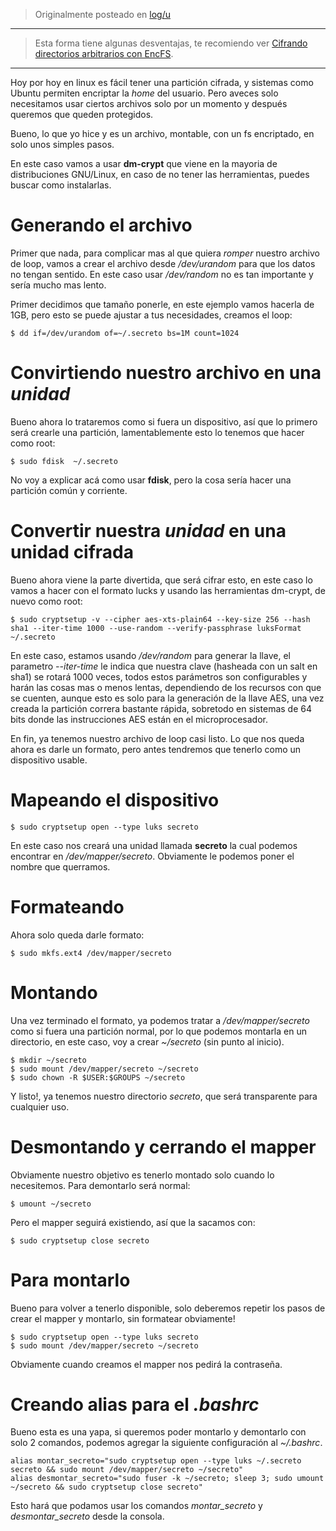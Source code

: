 <!-- TITLE: Teniendo una partición encriptada "portable" -->
<!-- SUBTITLE: Utilizando dm-crypt -->

> Originalmente posteado en [log/u](https://log.exos.ninja/u)

---

> Esta forma tiene algunas desventajas, te recomiendo ver [Cifrando directorios arbitrarios con EncFS](/linux/desk/enc-fs).

---

Hoy por hoy en linux es fácil tener una partición cifrada, y sistemas como Ubuntu permiten encriptar la *home* del usuario. Pero aveces solo necesitamos usar ciertos archivos solo por un momento y después queremos que queden protegidos.

Bueno, lo que yo hice y es un archivo, montable, con un fs encriptado, en solo unos simples pasos.

En este caso vamos a usar **dm-crypt** que viene en la mayoria de distribuciones GNU/Linux, en caso de no tener las herramientas, puedes buscar como instalarlas.

# Generando el archivo

Primer que nada, para complicar mas al que quiera *romper* nuestro archivo de loop, vamos a crear el archivo desde */dev/urandom* para que los datos no tengan sentido. En este caso usar */dev/random* no es tan importante y sería mucho mas lento.

Primer decidimos que tamaño ponerle, en este ejemplo vamos hacerla de 1GB, pero esto se puede ajustar a tus necesidades, creamos el loop:

    $ dd if=/dev/urandom of=~/.secreto bs=1M count=1024

# Convirtiendo nuestro archivo en una *unidad*

Bueno ahora lo trataremos como si fuera un dispositivo, así que lo primero será crearle una partición, lamentablemente esto lo tenemos que hacer como root:

    $ sudo fdisk  ~/.secreto

No voy a explicar acá como usar **fdisk**, pero la cosa sería hacer una partición común y corriente.

# Convertir nuestra *unidad* en una unidad cifrada

Bueno ahora viene la parte divertida, que será cifrar esto, en este caso lo vamos a hacer con el formato lucks y usando las herramientas dm-crypt, de nuevo como root:

    $ sudo cryptsetup -v --cipher aes-xts-plain64 --key-size 256 --hash sha1 --iter-time 1000 --use-random --verify-passphrase luksFormat ~/.secreto

En este caso, estamos usando */dev/random* para generar la llave, el parametro *--iter-time*  le indica que nuestra clave (hasheada con un salt en sha1) se rotará 1000 veces, todos estos parámetros son configurables y harán las cosas mas o menos lentas, dependiendo de los recursos con que se cuenten, aunque esto es solo para la generación de la llave AES, una vez creada la partición correra bastante rápida, sobretodo en sistemas de 64 bits donde las instrucciones AES están en el microprocesador.

En fin, ya tenemos nuestro archivo de loop casi listo. Lo que nos queda ahora es darle un formato, pero antes tendremos que tenerlo como un dispositivo usable.

# Mapeando el dispositivo

    $ sudo cryptsetup open --type luks secreto

En este caso nos creará una unidad llamada **secreto** la cual podemos encontrar en */dev/mapper/secreto*. Obviamente le podemos poner el nombre que querramos.

# Formateando

Ahora solo queda darle formato:

    $ sudo mkfs.ext4 /dev/mapper/secreto

# Montando

Una vez terminado el formato, ya podemos tratar a */dev/mapper/secreto* como si fuera una partición normal, por lo que podemos montarla en un directorio, en este caso, voy a crear *~/secreto* (sin punto al inicio).

    $ mkdir ~/secreto
    $ sudo mount /dev/mapper/secreto ~/secreto
    $ sudo chown -R $USER:$GROUPS ~/secreto

Y listo!, ya tenemos nuestro directorio *secreto*, que será transparente para cualquier uso.

# Desmontando y cerrando el mapper

Obviamente nuestro objetivo es tenerlo montado solo cuando lo necesitemos. Para demontarlo será normal:

    $ umount ~/secreto

Pero el mapper seguirá existiendo, así que la sacamos con:

    $ sudo cryptsetup close secreto

# Para montarlo

Bueno para volver a tenerlo disponible, solo deberemos repetir los pasos de crear el mapper y montarlo, sin formatear obviamente!

    $ sudo cryptsetup open --type luks secreto
    $ sudo mount /dev/mapper/secreto ~/secreto

Obviamente cuando creamos el mapper nos pedirá la contraseña.

# Creando alias para el *.bashrc*

Bueno esta es una yapa, si queremos poder montarlo y demontarlo con solo 2 comandos, podemos agregar la siguiente configuración al *~/.bashrc*.

    alias montar_secreto="sudo cryptsetup open --type luks ~/.secreto secreto && sudo mount /dev/mapper/secreto ~/secreto"
    alias desmontar_secreto="sudo fuser -k ~/secreto; sleep 3; sudo umount  ~/secreto && sudo cryptsetup close secreto"

Esto hará que podamos usar los comandos *montar_secreto* y *desmontar_secreto* desde la consola.